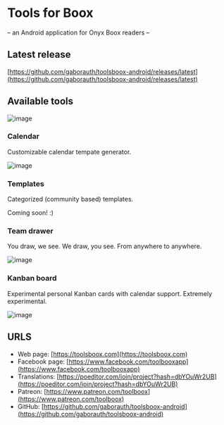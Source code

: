 # Tools for Boox

– an Android application for Onyx Boox readers –

## Latest release

[https://github.com/gaborauth/toolsboox-android/releases/latest](https://github.com/gaborauth/toolsboox-android/releases/latest)

## Available tools

![image](https://user-images.githubusercontent.com/16724720/195287594-ae43d5be-73f7-43a7-aa69-faa826889a15.png)

### Calendar

Customizable calendar tempate generator.

![image](https://user-images.githubusercontent.com/16724720/195287157-421d4dd0-0459-42d6-a57e-4b0098d75f24.png)

### Templates

Categorized (community based) templates.

Coming soon! :)

### Team drawer

You draw, we see. We draw, you see. From anywhere to anywhere.

![image](https://user-images.githubusercontent.com/16724720/195288600-14d10269-c980-4bce-92be-d97314eb7b08.png)

### Kanban board

Experimental personal Kanban cards with calendar support. Extremely experimental.

![image](https://user-images.githubusercontent.com/16724720/195289872-834565a0-835f-4cf9-8ee8-d7a30c21bf6a.png)

## URLS

* Web page: [https://toolsboox.com](https://toolsboox.com)
* Facebook page: [https://www.facebook.com/toolbooxapp](https://www.facebook.com/toolbooxapp)
* Translations: [https://poeditor.com/join/project?hash=dbYOuWr2UB](https://poeditor.com/join/project?hash=dbYOuWr2UB)
* Patreon: [https://www.patreon.com/toolboox](https://www.patreon.com/toolboox)
* GitHub: [https://github.com/gaborauth/toolsboox-android](https://github.com/gaborauth/toolsboox-android)

